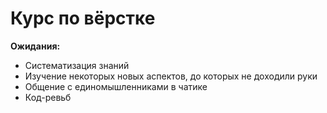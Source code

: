 # Курс по вёрстке

**Ожидания:**

* Систематизация знаний
* Изучение некоторых новых аспектов, до которых не доходили руки
* Общение с единомышленниками в чатике
* Код-ревьб
